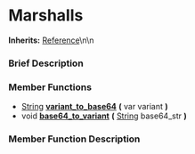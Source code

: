 #  Marshalls  
**Inherits:** [Reference](class_reference)\\n\\n
###  Brief Description  


###  Member Functions 
  * [String](class_string)  **[variant_to_base64](#variant_to_base64)**  **(** var variant  **)**
  * void  **[base64_to_variant](#base64_to_variant)**  **(** [String](class_string) base64_str  **)**

###  Member Function Description  
